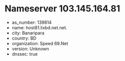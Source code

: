 # Nameserver 103.145.164.81

* as_number: 139814
* name: host81.lixbd.net.net.
* city: Banaripara
* country: BD
* organization: Speed 69.Net
* version: Unknown
* dnssec: true
